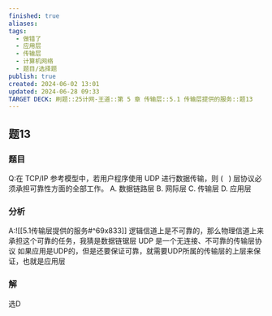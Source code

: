 ```yaml
---
finished: true
aliases: 
tags:
  - 做错了
  - 应用层
  - 传输层
  - 计算机网络
  - 题目/选择题
publish: true
created: 2024-06-02 13:01
updated: 2024-06-28 09:33
TARGET DECK: 刷题::25计网-王道::第 5 章 传输层::5.1 传输层提供的服务::题13
---
```

## 题13
### 题目
Q:在 TCP/IP 参考模型中，若用户程序使用 UDP 进行数据传输，则 ( $\;$ ) 层协议必须承担可靠性方面的全部工作。
A. 数据链路层 B. 网际层 C. 传输层 D. 应用层
### 分析
A:![[5.1传输层提供的服务#^69x833]]
逻辑信道上是不可靠的，那么物理信道上来承担这个可靠的任务，我猜是数据链锯层
UDP 是一个无连接、不可靠的传输层协议
如果应用是UDP的，但是还要保证可靠，就需要UDP所属的传输层的上层来保证，也就是应用层
### 解
选D


